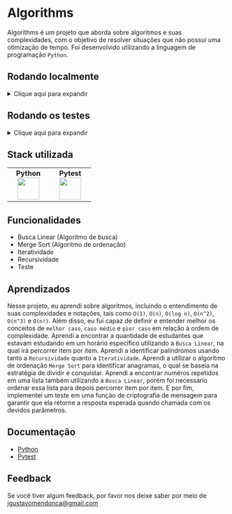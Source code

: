 
# Algorithms

Algorithms é um projeto que aborda sobre algoritmos e suas complexidades, com o objetivo de resolver situações que não possui uma otimização de tempo. 
Foi desenvolvido utilizando a linguagem de programação `Python`.

## Rodando localmente

<details>
    <summary>Clique aqui para expandir</summary>
    <br>

- Clone o projeto

```bash
  git clone git@github.com:Joaogustavo789/Algorithms.git
```

- Entre no diretório do projeto

```bash
  cd Algorithms
```

- Crie o Ambiente Virtual

```bash
  python3 -m venv .venv
```
    
- Ative o Ambiente Virtual
    
```bash
  source .venv/bin/activate
```

- Instale as dependências dentro do Ambiente Virtual

```bash
  python3 -m pip install -r dev-requirements.txt
```

##### OBSERVAÇÃO

- Para sair do Ambiente Virtual, basta rodar o comando `deactivate`.
    
</details>

## Rodando os testes

<details>
  <summary>Clique aqui para expandir</summary>
  <br>

- Para rodar os testes, rode o seguinte comando dentro do Ambiente Virtual

```bash
  python3 -m pytest
```

</details>

## Stack utilizada

<table width="320px" align="center">
  <tbody>
    <tr valign="top">
      <td width="80px" align="center">
        <span><strong>Python</strong></span>
        <img height="50" src="https://cdn.jsdelivr.net/gh/devicons/devicon/icons/python/python-original.svg" />
      </td>
      <td width="80px" align="center">
        <span><strong>Pytest</strong></span>
        <img height="50" src="https://cdn.jsdelivr.net/gh/devicons/devicon/icons/pytest/pytest-original.svg" />
      </td>
    </tr>
  </tbody>
</table>

## Funcionalidades

- Busca Linear (Algoritmo de busca)
- Merge Sort (Algoritmo de ordenação)
- Iteratividade
- Recursividade
- Teste

## Aprendizados

Nesse projeto, eu aprendi sobre algoritmos, incluindo o entendimento de suas complexidades e notações, tais como `O(1)`, `O(n)`, `O(log n)`, `O(n^2)`, 
`O(n^3)` e `O(n!)`. Além disso, eu fui capaz de definir e entender melhor os conceitos de `melhor caso`, `caso médio` e `pior caso` em relação à ordem de 
complexidade. Aprendi a encontrar a quantidade de estudantes que estavam estudando em um horário específico utilizando a `Busca Linear`, na qual irá 
percorrer item por item. Aprendi a identificar palíndromos usando tanto a `Recursividade` quanto a `Iteratividade`. Aprendi a  utilizar o algoritmo de 
ordenação `Merge Sort` para identificar anagramas, o qual se baseia na estratégia de dividir e conquistar. Aprendi a encontrar numéros repetidos em uma 
lista também utilizando a `Busca Linear`, porém foi necessário ordenar essa lista para depois percorrer item por item. E por fim, implementei um teste em 
uma função de criptografia de  mensagem para garantir que ela retorne a resposta esperada quando chamada com os devidos parâmetros.

## Documentação

- [Python](https://www.python.org/)
- [Pytest](https://docs.pytest.org/)

## Feedback

Se você tiver algum feedback, por favor nos deixe saber por meio de jgustavomendonca@gmail.com
